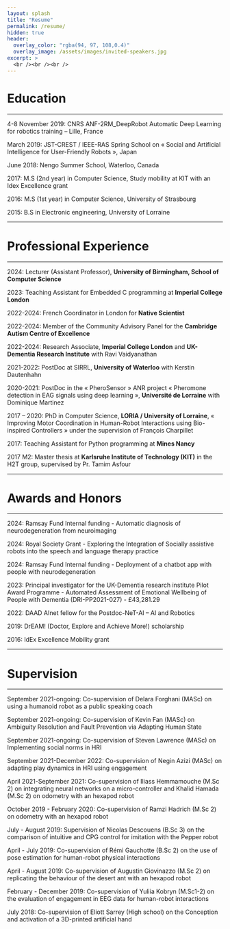 ```yaml
---
layout: splash
title: "Resume"
permalink: /resume/
hidden: true
header:
  overlay_color: "rgba(94, 97, 108,0.4)"
  overlay_image: /assets/images/invited-speakers.jpg
excerpt: >
  <br /><br /><br />
---
```


# Education

---

4-8 November 2019: CNRS ANF-2RM_DeepRobot Automatic Deep Learning for robotics training – Lille, France

March 2019: JST-CREST / IEEE-RAS Spring School on « Social and Artificial Intelligence for User-Friendly Robots », Japan

June 2018: Nengo Summer School, Waterloo, Canada

2017: M.S (2nd year) in Computer Science, Study mobility at KIT with an Idex Excellence grant

2016: M.S (1st year) in Computer Science, University of Strasbourg

2015: B.S in Electronic engineering, University of Lorraine

---

# Professional Experience

---
2024: Lecturer (Assistant Professor), **University of Birmingham, School of Computer Science**

2023: Teaching Assistant for Embedded C programming at **Imperial College London**

2022-2024: French Coordinator in London for **Native Scientist**

2022-2024: Member of the Community Advisory Panel for the **Cambridge Autism Centre of Excellence**

2022-2024: Research Associate, **Imperial College London** and **UK-Dementia Research Institute** with Ravi Vaidyanathan

2021-2022: PostDoc at SIRRL, **University of Waterloo** with Kerstin Dautenhahn

2020-2021: PostDoc in the « PheroSensor » ANR project « Pheromone detection in EAG signals using deep learning », **Université de Lorraine** with Dominique Martinez

2017 – 2020: PhD in Computer Science, **LORIA / University of Lorraine**, « Improving Motor Coordination in Human-Robot Interactions using Bio-inspired Controllers » under the supervision of François Charpillet

2017: Teaching Assistant for Python programming at **Mines Nancy**

2017 M2: Master thesis at **Karlsruhe Institute of Technology (KIT)** in the H2T group, supervised by Pr. Tamim Asfour

---

# Awards and Honors

---
2024: Ramsay Fund Internal funding - Automatic diagnosis of neurodegeneration from neuroimaging

2024: Royal Society Grant - Exploring the Integration of Socially assistive robots into the speech and language therapy practice

2024: Ramsay Fund Internal funding - Deployment of a chatbot app with people with neurodegeneration

2023: Principal investigator for the UK-Dementia research institute Pilot Award Programme - Automated Assessment of Emotional Wellbeing of People with Dementia (DRI-PP2021-027) - £43,281.29

2022: DAAD AInet fellow for the Postdoc-NeT-AI – AI and Robotics

2019: DrEAM! (Doctor, Explore and Achieve More!) scholarship

2016: IdEx Excellence Mobility grant 

---

# Supervision

---

September 2021-ongoing: Co-supervision of Delara Forghani (MASc) on using a humanoid robot as a public speaking coach

September 2021-ongoing: Co-supervision of Kevin Fan (MASc) on Ambiguity Resolution and Fault Prevention via Adapting Human State

September 2021-ongoing: Co-supervision of Steven Lawrence (MASc) on Implementing social norms in HRI

September 2021-December 2022: Co-supervision of Negin Azizi (MASc) on adapting play dynamics in HRI using engagement 

April 2021-September 2021: Co-supervision of Iliass Hemmamouche (M.Sc 2) on integrating neural networks on a micro-controller and Khalid Hamada (M.Sc 2) on odometry with an hexapod robot

October 2019 - February 2020: Co-supervision of Ramzi Hadrich (M.Sc 2) on odometry with an hexapod robot

July - August 2019: Supervision of Nicolas Descouens (B.Sc 3) on the comparison of intuitive and CPG control for imitation with the Pepper robot

April - July 2019: Co-supervision of Rémi Gauchotte (B.Sc 2) on the use of pose estimation for human-robot physical interactions

April - August 2019: Co-supervision of Augustin Giovinazzo (M.Sc 2) on replicating the behaviour of the desert ant with an hexapod robot

February - December 2019: Co-supervision of Yuliia Kobryn (M.Sc1-2) on the evaluation of engagement in EEG data for human-robot interactions

July 2018: Co-supervision of Eliott Sarrey (High school) on the Conception and activation of a 3D-printed artificial hand

